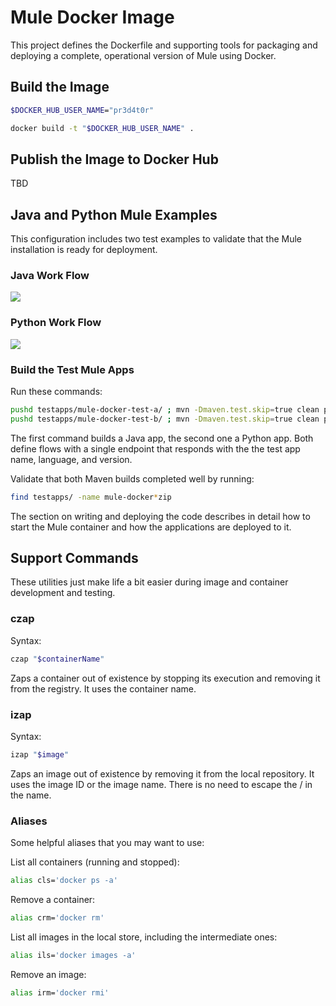 # Mule Docker Image

This project defines the Dockerfile and supporting tools for packaging and deploying
a complete, operational version of Mule using Docker.


## Build the Image

```bash
$DOCKER_HUB_USER_NAME="pr3d4t0r"

docker build -t "$DOCKER_HUB_USER_NAME" .
```

## Publish the Image to Docker Hub

TBD


## Java and Python Mule Examples

This configuration includes two test examples to validate that the Mule installation
is ready for deployment.


### Java Work Flow

<img src='https://s3.amazonaws.com/0921ccnz33vh1pvcmg02.images/cdn/MuleDockerJavaTestA.png' />


### Python Work Flow

<img src='https://s3.amazonaws.com/0921ccnz33vh1pvcmg02.images/cdn/MuleDockerPythonTestB.png' />



### Build the Test Mule Apps

Run these commands:

```bash
pushd testapps/mule-docker-test-a/ ; mvn -Dmaven.test.skip=true clean package ; popd
pushd testapps/mule-docker-test-b/ ; mvn -Dmaven.test.skip=true clean package ; popd
```

The first command builds a Java app, the second one a Python app.  Both define flows with
a single endpoint that responds with the the test app name, language, and version.

Validate that both Maven builds completed well by running:

```bash
find testapps/ -name mule-docker*zip
```

The section on writing and deploying the code describes in detail how to start the
Mule container and how the applications are deployed to it.


## Support Commands

These utilities just make life a bit easier during image and container
development and testing.


### czap
Syntax:

```bash
czap "$containerName"
```

Zaps a container out of existence by stopping its execution and
removing it from the registry.  It uses the container name.


### izap
Syntax:

```bash
izap "$image"
```

Zaps an image out of existence by removing it from the local
repository.  It uses the image ID or the image name.  There is
no need to escape the / in the name.


### Aliases

Some helpful aliases that you may want to use:

List all containers (running and stopped):

```bash
alias cls='docker ps -a'
```


Remove a container:

```bash
alias crm='docker rm'
```


List all images in the local store, including the intermediate ones:

```bash
alias ils='docker images -a'
```


Remove an image:

```bash
alias irm='docker rmi'
```



